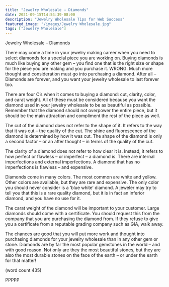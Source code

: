 ```yaml
---
title: "Jewelry Wholesale – Diamonds"
date: 2021-09-15T14:54:39-08:00
description: "Jewelry Wholesale Tips for Web Success"
featured_image: "/images/Jewelry Wholesale.jpg"
tags: ["Jewelry Wholesale"]
---
```


Jewelry Wholesale – Diamonds

There may come a time in your jewelry making 
career when you need to select diamonds for a 
special piece you are working on. Buying diamonds 
is much like buying any other gem – you find one 
that is the right size or shape for the piece you are 
making and you purchase it. WRONG. Much more 
thought and consideration must go into purchasing 
a diamond. After all – Diamonds are forever, and 
you want your jewelry wholesale to last forever too.

There are four C’s when it comes to buying a 
diamond: cut, clarity, color, and carat weight. All of 
these must be considered because you want the 
diamond used in your jewelry wholesale to be as 
beautiful as possible. Remember that the diamond 
should not overpower the entire piece, but it should 
be the main attraction and compliment the rest of 
the piece as well.

The cut of the diamond does not refer to the shape 
of it. It refers to the way that it was cut – the quality 
of the cut. The shine and fluorescence of the 
diamond is determined by how it was cut. The 
shape of the diamond is only a second factor – or 
an after thought – in terms of the quality of the cut.

The clarity of a diamond does not refer to how clear 
it is. Instead, it refers to how perfect or flawless – 
or imperfect – a diamond is. There are internal 
imperfections and external imperfections. A 
diamond that has no imperfections is flawless – 
and expensive.

Diamonds come in many colors. The most common 
are white and yellow. Other colors are available, but 
they are rare and expensive. The only color you 
should never consider is a ‘blue white’ diamond. A 
jeweler may try to tell you that this is a rare quality 
diamond, but it is in fact an inferior diamond, and 
you have no use for it.

The carat weight of the diamond will be important to 
your customer. Large diamonds should come with 
a certificate. You should request this from the 
company that you are purchasing the diamond from. 
If they refuse to give you a certificate from a 
reputable grading company such as GIA, walk 
away. 

The chances are good that you will put more work 
and thought into purchasing diamonds for your 
jewelry wholesale than in any other gem or stone. 
Diamonds are by far the most popular gemstones 
in the world – and with good reason. Not only are 
they the most beautiful stones, but they are also 
the most durable stones on the face of the earth – 
or under the earth for that matter!

(word count 435)

PPPPP


